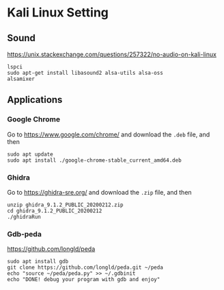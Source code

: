 # Kali Linux Setting

## Sound

https://unix.stackexchange.com/questions/257322/no-audio-on-kali-linux

```
lspci
sudo apt-get install libasound2 alsa-utils alsa-oss
alsamixer
```

## Applications

### Google Chrome

Go to https://www.google.com/chrome/ and download the `.deb` file, and then

```
sudo apt update
sudo apt install ./google-chrome-stable_current_amd64.deb
```

### Ghidra

Go to https://ghidra-sre.org/ and download the `.zip` file, and then

```
unzip ghidra_9.1.2_PUBLIC_20200212.zip
cd ghidra_9.1.2_PUBLIC_20200212
./ghidraRun
```

### Gdb-peda

https://github.com/longld/peda

```
sudo apt install gdb
git clone https://github.com/longld/peda.git ~/peda
echo "source ~/peda/peda.py" >> ~/.gdbinit
echo "DONE! debug your program with gdb and enjoy"
```
